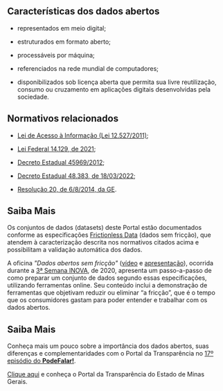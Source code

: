 ## Características dos dados abertos

- representados em meio digital;

- estruturados em formato aberto;

- processáveis por máquina;

- referenciados na rede mundial de computadores;

- disponibilizados sob licença aberta que permita sua livre reutilização, consumo ou cruzamento em aplicações digitais desenvolvidas pela sociedade.


## Normativos relacionados

- [Lei de Acesso à Informação (Lei 12.527/2011)](http://www.planalto.gov.br/ccivil_03/_ato2011-2014/2011/lei/l12527.htm);

- [Lei Federal 14.129, de 2021](https://www.planalto.gov.br/ccivil_03/_ato2019-2022/2021/lei/l14129.htm);

- [Decreto Estadual 45969/2012](https://www.almg.gov.br/consulte/legislacao/completa/completa.html?tipo=DEC&num=45969&ano=2012);

- [Decreto Estadual 48.383, de 18/03/2022](https://www.almg.gov.br/legislacao-mineira/texto/DEC/48383/2022/);

- [Resolução 20, de 6/8/2014, da GE](http://pesquisalegislativa.mg.gov.br/LegislacaoCompleta.aspx?cod=171158).


## Saiba Mais

Os conjuntos de dados (datasets) deste Portal estão documentados conforme as especificações [Frictionless Data](https://frictionlessdata.io/) (dados sem fricção), que atendem à caracterização descrita nos normativos citados acima e possibilitam a validação automática dos dados.

A oficina _"Dados abertos sem fricção"_ ([vídeo](https://www.youtube.com/watch?v=tZ0bmlnqMuY) e [apresentação](https://ead.prodemge.gov.br/pluginfile.php/19736/mod_resource/content/2/Dados%20Abertos%20sem%20friccao-DCTA-CGE.pdf)), ocorrida durante a [3ª Semana INOVA](https://www.inova.mg.gov.br/), de 2020, apresenta um passo-a-passo de como preparar um conjunto de dados segundo essas especificações, utilizando ferramentas online. Seu conteúdo inclui a demonstração de ferramentas que objetivam reduzir ou eliminar “a fricção”, que é o tempo que os consumidores gastam para poder entender e trabalhar com os dados abertos.

## Saiba Mais

Conheça mais um pouco sobre a importância dos dados abertos, suas diferenças e complementaridades com o Portal da Transparência no [17º episódio do **PodeFalar!**](https://www.youtube.com/watch?v=uFdYbIc_4ws).

[Clique aqui](http://www.transparencia.mg.gov.br/) e conheça o Portal da Transparência do Estado de Minas Gerais.